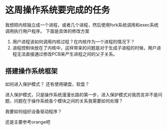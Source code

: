 # 这周操作系统要完成的任务

我想把内核独立成一个进程，或者几个进程，然后使用fork系统调用和exec系统调用执行用户程序。
下面是具体的修改方案

1. 用户进程该如何调用内核过程？在内核作为一个进程的情况下？
1. 进程控制块放在了内核中，这样带来的问题是对于生成子进程的时候，用户进程无法直接通过修改PCB来产生进程之间的父子关系。

## 搭建操作系统框架

如何进入保护模式？
还有使用硬盘，软盘？

进入保护模式，只是操作系统漫漫长路的第一步，进入保护模式对我而言并不是问题，问题在于操作系统各个模块之间的关系我需要如何处理？

我要如何组织设备驱动程序？

还是主要参考orange吧
